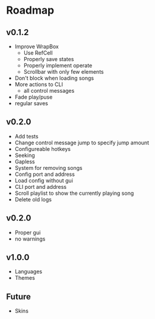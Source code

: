 # Roadmap

## v0.1.2
- Improve WrapBox
    - Use RefCell
    - Properly save states
    - Properly implement operate
    - Scrollbar with only few elements
- Don't block when loading songs
- More actions to CLI
    - all control messages
- Fade play/puse
- regular saves

## v0.2.0
- Add tests
- Change control message jump to specify jump amount
- Configureable hotkeys
- Seeking
- Gapless
- System for removing songs
- Config port and address
- Load config without gui
- CLI port and address
- Scroll playlist to show the currently playing song
- Delete old logs

## v0.2.0
- Proper gui
- no warnings

## v1.0.0
- Languages
- Themes

## Future
- Skins
